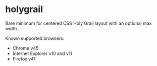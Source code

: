 # holygrail
Bare minimum for centered CSS Holy Grail layout with an optional max width.

Known supported browsers:
  - Chrome v45
  - Internet Explorer v10 and v11
  - Firefox v41
